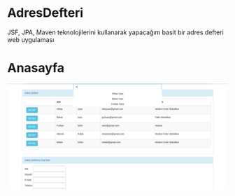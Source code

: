 # AdresDefteri
JSF, JPA, Maven teknolojilerini kullanarak yapacağım basit bir adres defteri web uygulaması

# Anasayfa
![png](https://github.com/oktayuyar/AdresDefteri/blob/master/images/index.png "Anasayfa")
